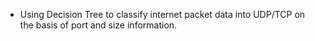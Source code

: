 * Using Decision Tree to classify internet packet data into UDP/TCP on the basis of port and size information.

